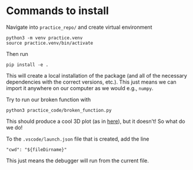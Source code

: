 Commands to install
====================
Navigate into `practice_repo/` and create virtual environment
```
python3 -m venv practice.venv
source practice.venv/bin/activate
```
Then run
```
pip install -e .
```
This will create a local installation of the package (and all of the necessary dependencies with the correct versions, etc.).
This just means we can import it anywhere on our computer as we would e.g., `numpy`.

Try to run our broken function with 
```
python3 practice_code/broken_function.py
```
This should produce a cool 3D plot (as in [here](https://matplotlib.org/stable/gallery/mplot3d/contourf3d_2.html#sphx-glr-gallery-mplot3d-contourf3d-2-py)), but it doesn't! So what do we do!

To the `.vscode/launch.json` file that is created, add the line 
```
"cwd": "${fileDirname}"
```
This just means the debugger will run from the current file.
